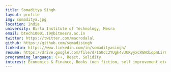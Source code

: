 ```yaml
---
title: Somaditya Singh
layout: profile
img: somaditya.jpg
location: India
university: Birla Institute of Technology, Mesra
email: btech10001.19@bitmesra.ac.in
twitter: https://twitter.com/macrodalal
github: https://github.com/somadisingh
linkedin: https://www.linkedin.com/in/somadityasingh/
resume: https://drive.google.com/file/d/1G0cc2YUgk4vJURyyxCRGNdiopmLirUg-/view
programming_language: C++, React, Solidity
interest: Economics & Finance, Books (non fiction, self improvement etc),  Gymming
---
```

